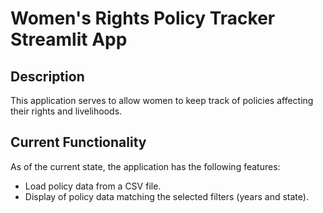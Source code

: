 # Women's Rights Policy Tracker Streamlit App

## Description

This application serves to allow women to keep track of policies affecting their rights and livelihoods.

## Current Functionality

As of the current state, the application has the following features:
- Load policy data from a CSV file.
- Display of policy data matching the selected filters (years and state).

